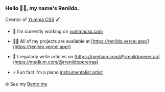 <h3>Hello 👋🏽, my name's Renildo.</h3>

Creator of [Yumma CSS](https://www.yummacss.com/) 🖌️

- 🔭 I’m currently working on [yummacss.com](https://www.yummacss.com/)

- 👨‍💻 All of my projects are available at [https://renildo.vercel.app/](https://renildo.vercel.app/)

- 📝 I regularly write articles on [https://medium.com/@rrenildopereiraa](https://medium.com/@rrenildopereiraa)

- ⚡ Fun fact I'm a piano [instrumentalist artist](https://renildopereira.bandcamp.com/)

🌐 See my [Bento.me](https://bento.me/renildo)
